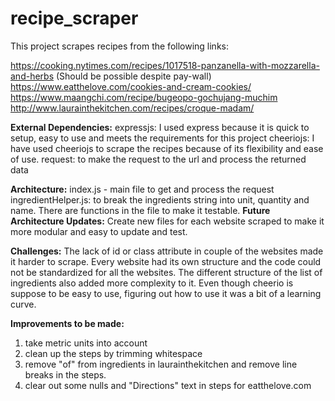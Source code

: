 # recipe_scraper
This project scrapes recipes from the following links: 

https://cooking.nytimes.com/recipes/1017518-panzanella-with-mozzarella-and-herbs (Should be possible despite pay-wall)
https://www.eatthelove.com/cookies-and-cream-cookies/
https://www.maangchi.com/recipe/bugeopo-gochujang-muchim
http://www.laurainthekitchen.com/recipes/croque-madam/

**External Dependencies:**
expressjs: I used express because it is quick to setup, easy to use and meets the requirements for this project
cheeriojs: I have used cheeriojs to scrape the recipes because of its flexibility and ease of use.
request: to make the request to the url and process the returned data

**Architecture:** 
index.js - main file to get and process the request
ingredientHelper.js: to break the ingredients string into unit, quantity and name. There are functions in the file to make it testable.
**Future Architecture Updates:**
Create new files for each website scraped to make it more modular and easy to update and test.

**Challenges:**
The lack of id or class attribute in couple of the websites made it harder to scrape. Every website had its own structure and 
the code could not be standardized for all the websites. The different structure of the list of ingredients also added more 
complexity to it. Even though cheerio is suppose to be easy to use, figuring out how to use it was a bit of a learning curve.


**Improvements to be made:**
1) take metric units into account
2) clean up the steps by trimming whitespace
3) remove "of" from ingredients in laurainthekitchen and remove line breaks in the steps.
4) clear out some nulls and "Directions" text in steps for eatthelove.com




